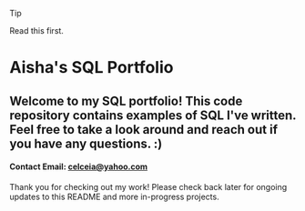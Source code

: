 > [!TIP] 
> Read this first.

 
# Aisha's SQL Portfolio

## Welcome to my SQL portfolio! This code repository contains examples of SQL I've written. Feel free to take a look around and reach out if you have any questions. :)

#### Contact Email: celceia@yahoo.com
Thank you for checking out my work! Please check back later for ongoing updates to this README and more in-progress projects.
